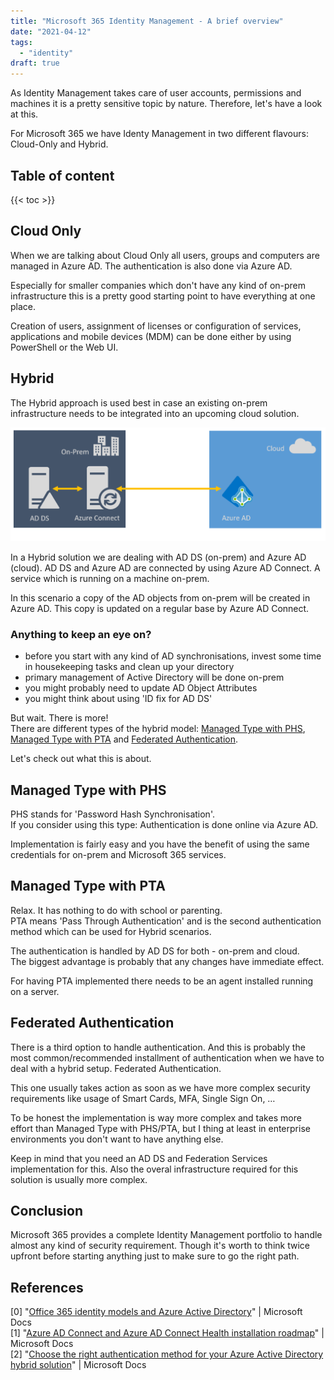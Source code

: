 ```yaml
---
title: "Microsoft 365 Identity Management - A brief overview"
date: "2021-04-12"
tags: 
  - "identity"
draft: true
---
```


As Identity Management takes care of user accounts, permissions and machines it is a pretty sensitive topic by nature. Therefore, let's have a look at this.

For Microsoft 365 we have Identy Management in two different flavours: Cloud-Only and Hybrid.

<!--more-->
## Table of content 
{{< toc >}}

## Cloud Only

When we are talking about Cloud Only all users, groups and computers are managed in Azure AD. The authentication is also done via Azure AD.

Especially for smaller companies which don't have any kind of on-prem infrastructure this is a pretty good starting point to have everything at one place.

Creation of users, assignment of licenses or configuration of services, applications and mobile devices (MDM) can be done either by using PowerShell or the Web UI.

## Hybrid

The Hybrid approach is used best in case an existing on-prem infrastructure needs to be integrated into an upcoming cloud solution.

![](images/microsoft365idmanagement.azureadconnect.000.png)

In a Hybrid solution we are dealing with AD DS (on-prem) and Azure AD (cloud). AD DS and Azure AD are connected by using Azure AD Connect. A service which is running on a machine on-prem.

In this scenario a copy of the AD objects from on-prem will be created in Azure AD. This copy is updated on a regular base by Azure AD Connect.

### Anything to keep an eye on?

- before you start with any kind of AD synchronisations, invest some time in housekeeping tasks and clean up your directory
- primary management of Active Directory will be done on-prem
- you might probably need to update AD Object Attributes
- you might think about using 'ID fix for AD DS'

But wait. There is more!  
There are different types of the hybrid model: [Managed Type with PHS](#managedtypewithphs), [Managed Type with PTA](#managedtypewithpta) and [Federated Authentication](#federatedauthentication).

Let's check out what this is about.

## Managed Type with PHS

PHS stands for 'Password Hash Synchronisation'.  
If you consider using this type: Authentication is done online via Azure AD.

Implementation is fairly easy and you have the benefit of using the same credentials for on-prem and Microsoft 365 services.

## Managed Type with PTA

Relax. It has nothing to do with school or parenting.  
PTA means 'Pass Through Authentication' and is the second authentication method which can be used for Hybrid scenarios.

The authentication is handled by AD DS for both - on-prem and cloud.  
The biggest advantage is probably that any changes have immediate effect.

For having PTA implemented there needs to be an agent installed running on a server.

## Federated Authentication

There is a third option to handle authentication. And this is probably the most common/recommended installment of authentication when we have to deal with a hybrid setup. Federated Authentication.

This one usually takes action as soon as we have more complex security requirements like usage of Smart Cards, MFA, Single Sign On, …

To be honest the implementation is way more complex and takes more effort than Managed Type with PHS/PTA, but I thing at least in enterprise environments you don't want to have anything else.

Keep in mind that you need an AD DS and Federation Services implementation for this. Also the overal infrastructure required for this solution is usually more complex.

## Conclusion

Microsoft 365 provides a complete Identity Management portfolio to handle almost any kind of security requirement. Though it's worth to think twice upfront before starting anything just to make sure to go the right path.

## References

\[0\] "[Office 365 identity models and Azure Active Directory](https://docs.microsoft.com/en-us/microsoft-365/enterprise/about-microsoft-365-identity?view=o365-worldwide)" | Microsoft Docs  
\[1\] "[Azure AD Connect and Azure AD Connect Health installation roadmap](https://docs.microsoft.com/en-us/azure/active-directory/hybrid/how-to-connect-install-roadmap)" | Microsoft Docs  
\[2\] "[Choose the right authentication method for your Azure Active Directory hybrid solution](https://docs.microsoft.com/en-us/azure/active-directory/hybrid/choose-ad-authn)" | Microsoft Docs
